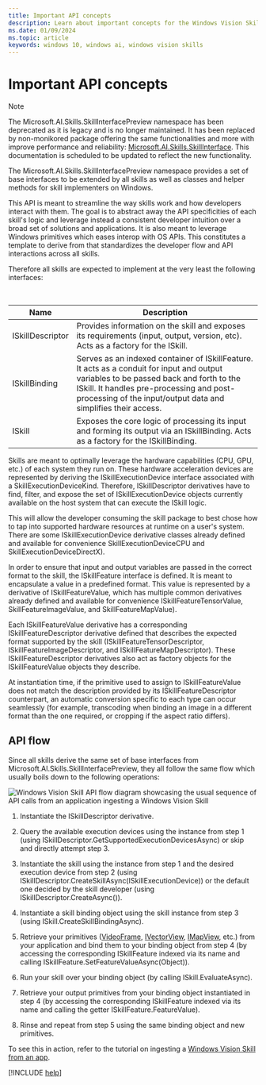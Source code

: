 ```yaml
---
title: Important API concepts
description: Learn about important concepts for the Windows Vision Skills API. This API is meant to streamline the way skills work and how developers interact with them.
ms.date: 01/09/2024
ms.topic: article
keywords: windows 10, windows ai, windows vision skills
---
```


# Important API concepts

> [!NOTE]
> The Microsoft.AI.Skills.SkillInterfacePreview namespace has been deprecated as it is legacy and is no longer maintained. It has been replaced by non-monikored package offering the same functionalities and more with improve performance and reliability: [Microsoft.AI.Skills.SkillInterface](https://www.nuget.org/packages/Microsoft.AI.Skills.SkillInterface/). This documentation is scheduled to be updated to reflect the new functionality.

The Microsoft.AI.Skills.SkillInterfacePreview namespace provides a set of base interfaces to be extended by all skills as well as classes and helper methods for skill implementers on Windows.

This API is meant to streamline the way skills work and how developers interact with them. The goal is to abstract away the API specificities of each skill's logic and leverage instead a consistent developer intuition over a broad set of solutions and applications. It is also meant to leverage Windows primitives which eases interop with OS APIs. This constitutes a template to derive from that standardizes the developer flow and API interactions across all skills.

Therefore all skills are expected to implement at the very least the following interfaces:

<br/>

| Name | Description |
|------|-------------|
| ISkillDescriptor| Provides information on the skill and exposes its requirements (input, output, version, etc). Acts as a factory for the ISkill. |
| ISkillBinding | Serves as an indexed container of ISkillFeature. It acts as a conduit for input and output variables to be passed back and forth to the ISkill. It handles pre-processing and post-processing of the input/output data and simplifies their access. |
| ISkill | Exposes the core logic of processing its input and forming its output via an ISkillBinding. Acts as a factory for the ISkillBinding. |

Skills are meant to optimally leverage the hardware capabilities (CPU, GPU, etc.) of each system they run on. These hardware acceleration devices are represented by deriving the ISkillExecutionDevice interface associated with a SkillExecutionDeviceKind. Therefore, ISkillDescriptor derivatives have to find, filter, and expose the set of ISkillExecutionDevice objects currently available on the host system that can execute the ISkill logic.

This will allow the developer consuming the skill package to best chose how to tap into supported hardware resources at runtime on a user's system. There are some ISkillExecutionDevice derivative classes already defined and available for convenience SkillExecutionDeviceCPU and SkillExecutionDeviceDirectX).

In order to ensure that input and output variables are passed in the correct format to the skill, the ISkillFeature interface is defined. It is meant to encapsulate a value in a predefined format. This value is represented by a derivative of ISkillFeatureValue, which has multiple common derivatives already defined and available for convenience ISkillFeatureTensorValue, SkillFeatureImageValue, and SkillFeatureMapValue).

Each ISkillFeatureValue derivative has a corresponding ISkillFeatureDescriptor derivative defined that describes the expected format supported by the skill (ISkillFeatureTensorDescriptor, ISkillFeatureImageDescriptor, and ISkillFeatureMapDescriptor). These ISkillFeatureDescriptor derivatives also act as factory objects for the ISkillFeatureValue objects they describe.

At instantiation time, if the primitive used to assign to ISkillFeatureValue does not match the description provided by its ISkillFeatureDescriptor counterpart, an automatic conversion specific to each type can occur seamlessly (for example, transcoding when binding an image in a different format than the one required, or cropping if the aspect ratio differs).

## API flow <a name="APIFlow"></a>

Since all skills derive the same set of base interfaces from Microsoft.AI.Skills.SkillInterfacePreview, they all follow the same flow which usually boils down to the following operations:



![Windows Vision Skill API flow diagram showcasing the usual sequence of API calls from an application ingesting a Windows Vision Skill](../images/vision-skills-flow.png)



1) Instantiate the ISkillDescriptor derivative.

2) Query the available execution devices using the instance from step 1 (using ISkillDescriptor.GetSupportedExecutionDevicesAsync) or skip and directly attempt step 3.

3) Instantiate the skill using the instance from step 1 and the desired execution device from step 2 (using ISkillDescriptor.CreateSkillAsync(ISkillExecutionDevice)) or the default one decided by the skill developer (using ISkillDescriptor.CreateAsync()).

4) Instantiate a skill binding object using the skill instance from step 3 (using ISkill.CreateSkillBindingAsync).

5) Retrieve your primitives ([VideoFrame](/uwp/api/windows.media.videoframe), [IVectorView](/uwp/api/windows.foundation.collections.ivectorview_t_), [IMapView](/uwp/api/windows.foundation.collections.imapview_k_v_), etc.) from your application and bind them to your binding object from step 4 (by accessing the corresponding ISkillFeature indexed via its name and calling ISkillFeature.SetFeatureValueAsync(Object)).

6) Run your skill over your binding object (by calling ISkill.EvaluateAsync).

7) Retrieve your output primitives from your binding object instantiated in step 4 (by accessing the corresponding ISkillFeature indexed via its name and calling the getter ISkillFeature.FeatureValue).

8) Rinse and repeat from step 5 using the same binding object and new primitives.

To see this in action, refer to the tutorial on ingesting a [Windows Vision Skill from an app](tutorial1.md).

[!INCLUDE [help](../includes/get-help-vision.md)]
